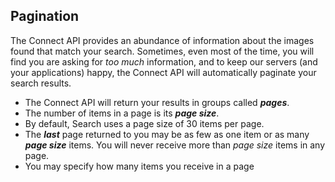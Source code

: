 ## Pagination ##

The Connect API provides an abundance of information about the images found that match your search.  Sometimes, even most of the time, you will find you are asking for *too much* information, and to keep our servers (and your applications) happy, the Connect API will automatically paginate your search results.  

- The Connect API will return your results in groups called ***pages***.
- The number of items in a page is its ***page size***.
- By default, Search uses a page size of 30 items per page.
- The ***last*** page returned to you may be as few as one item or as many ***page size*** items.    You will never receive more than *page size* items in any page.
- You may specify how many items you receive in a page 

 